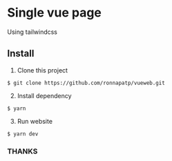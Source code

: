 # Single vue page
Using tailwindcss

## Install
1. Clone this project
``` shell
$ git clone https://github.com/ronnapatp/vueweb.git
```
2. Install dependency
``` shell
$ yarn
```
3. Run website

``` shell
$ yarn dev
```

### THANKS